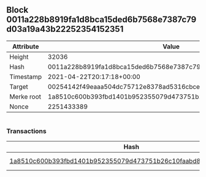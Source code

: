 ## Block 0011a228b8919fa1d8bca15ded6b7568e7387c79d03a19a43b22252354152351

Attribute | Value
--- | ---
Height | 32036
Hash | 0011a228b8919fa1d8bca15ded6b7568e7387c79d03a19a43b22252354152351
Timestamp | 2021-04-22T20:17:18+00:00
Target | 00254142f49eaaa504dc75712e8378ad5316cbcead634704b3734b6271167cc4
Merke root | 1a8510c600b393fbd1401b952355079d473751b26c10faabd8d2957f509e99c1
Nonce | 2251433389

```

```

### Transactions

Hash | Amount
--- | ---
[1a8510c600b393fbd1401b952355079d473751b26c10faabd8d2957f509e99c1](1a8510c600b393fbd1401b952355079d473751b26c10faabd8d2957f509e99c1.md) | 10.00000000 SKEPTI 
